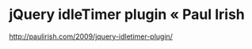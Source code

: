 <!--
id: 3928841289
link: http://kevinisom.info/post/3928841289/jquery-idletimer-plugin-paul-irish
slug: jquery-idletimer-plugin-paul-irish
date: Fri Mar 18 2011 16:13:19 GMT+1300 (NZDT)
raw: {"blog_name":"kevinisom","id":3928841289,"post_url":"http://kevinisom.info/post/3928841289/jquery-idletimer-plugin-paul-irish","slug":"jquery-idletimer-plugin-paul-irish","type":"link","date":"2011-03-18 03:13:19 GMT","timestamp":1300417999,"state":"published","format":"html","reblog_key":"ENk7unOf","tags":[],"short_url":"http://tmblr.co/Zw68Yy3gBLn9","highlighted":[],"feed_item":"http://paulirish.com/2009/jquery-idletimer-plugin/","from_feed_id":"650234","note_count":0,"title":"jQuery idleTimer plugin « Paul Irish","url":"http://paulirish.com/2009/jquery-idletimer-plugin/","description":""}
publish: 2011-03-018
tags: 
title: jQuery idleTimer plugin « Paul Irish
-->


jQuery idleTimer plugin « Paul Irish
====================================

<http://paulirish.com/2009/jquery-idletimer-plugin/>


